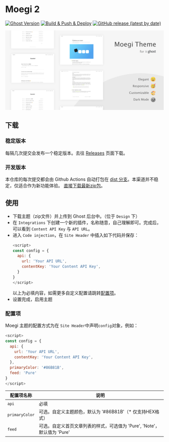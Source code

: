 # Moegi 2
[![Ghost Version](https://img.shields.io/badge/Ghost-%3E%3D3.0-green.svg)](https://github.com/TryGhost/Ghost)
[![Build & Push & Deploy](https://github.com/moegi-design/ghost-theme-Moegi/workflows/Build%20&%20Push%20&%20Deploy/badge.svg)](https://github.com/moegi-design/ghost-theme-Moegi/actions)
[![GitHub release (latest by date)](https://img.shields.io/github/v/release/moegi-design/ghost-theme-Moegi)](https://github.com/moegi-design/ghost-theme-Moegi/releases)

![Moegi Theme](screenshot.png)

## 下载

### 稳定版本

每隔几次提交会发布一个稳定版本。去往 [Releases](https://github.com/moegi-design/ghost-theme-Moegi/releases) 页面下载。

### 开发版本

本仓库的每次提交都会由 Github Actions 自动打包在 [dist 分支](https://github.com/moegi-design/ghost-theme-Moegi/tree/dist)。本渠道并不稳定，仅适合作为新功能体验。 [直接下载最新zip包](https://github.com/moegi-design/ghost-theme-Moegi/archive/dist.zip)。

## 使用

* 下载主题（zip文件）并上传到 Ghost 后台中。（位于 `Design` 下）
* 在 `Integrations` 下创建一个新的插件，名称随意，自己理解即可。完成后，可以看到 `Content API Key` 与 `API URL`。
* 进入 `Code injection`，在 `Site Header` 中插入如下代码并保存：
  ```js
  <script>
  const config = {
    api: {
      url: 'Your API URL',
      contentKey: 'Your Content API Key',
    }
  }
  </script>
  ```
  以上为必填内容，如需更多自定义配置请跳转[配置项](#配置项)。
* 设置完成，启用主题

### 配置项

Moegi 主题的配置方式为在 `Site Header`中声明`config`对象，例如：
```js
<script>
const config = {
  api: {
    url: 'Your API URL',
    contentKey: 'Your Content API Key',
  },
  primaryColor: '#86B81B',
  feed: 'Pure'
}
</script>
```

| 配置项名称 | 说明 |
| ------ | ------ |
| `api` | 必填 |
| `primaryColor` | 可选。自定义主题颜色，默认为 '#86B81B'（* 仅支持HEX格式） |
| `feed` | 可选。自定义首页文章列表的样式，可选值为 'Pure', 'Note'，默认值为 'Pure' |
